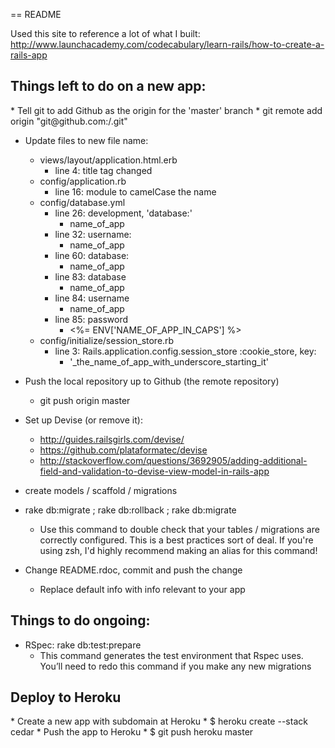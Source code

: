 == README

Used this site to reference a lot of what I built: http://www.launchacademy.com/codecabulary/learn-rails/how-to-create-a-rails-app

<h2> Things left to do on a new app: </h2>
* Tell git to add Github as the origin for the 'master' branch
  * git remote add origin "git@github.com:<username>/<new_app>.git"

* Update files to new file name:
  * views/layout/application.html.erb
    * line 4: title tag changed
  * config/application.rb
    * line 16: module to camelCase the name
  * config/database.yml
    * line 26: development, 'database:'
      * name_of_app
    * line 32: username:
      * name_of_app
    * line 60: database: 
      * name_of_app
    * line 83: database 
      * name_of_app
    * line 84: username
      * name_of_app
    * line 85: password
      * <%= ENV['NAME_OF_APP_IN_CAPS'] %>
  * config/initialize/session_store.rb
    * line 3: Rails.application.config.session_store :cookie_store, key: 
      * '_the_name_of_app_with_underscore_starting_it'

* Push the local repository up to Github (the remote repository)
  * git push origin master

* Set up Devise (or remove it):
  * http://guides.railsgirls.com/devise/
  * https://github.com/plataformatec/devise
  * http://stackoverflow.com/questions/3692905/adding-additional-field-and-validation-to-devise-view-model-in-rails-app


* create models / scaffold / migrations
* rake db:migrate ; rake db:rollback ; rake db:migrate
  * Use this command to double check that your tables / migrations are correctly configured. This is a best practices sort of deal. If you're using zsh, I'd highly recommend making an alias for this command!

* Change README.rdoc, commit and push the change
  * Replace default info with info relevant to your app

<h2> Things to do ongoing: </h2>


* RSpec: rake db:test:prepare
  * This command generates the test environment that Rspec uses. You’ll need to redo this command if you make any new migrations

<h2> Deploy to Heroku </h2>
* Create a new app with subdomain at Heroku
  * $ heroku create --stack cedar
* Push the app to Heroku
  * $ git push heroku master
